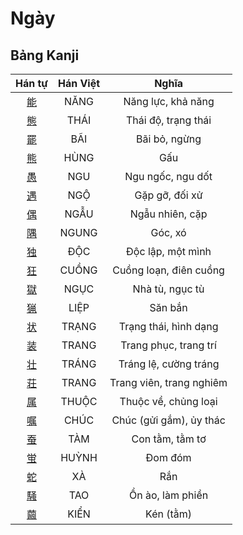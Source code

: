 
# Ngày

## Bảng Kanji

| Hán tự | Hán Việt | Nghĩa |
| :---: | :---: | :---: |
| [能](https://www.tiengnhatdongian.com/kanji/giai-nghia-kanji-%E8%83%BD) | NĂNG | Năng lực, khả năng |
| [態](https://www.tiengnhatdongian.com/kanji/giai-nghia-kanji-%E6%85%8B) | THÁI | Thái độ, trạng thái |
| [罷](https://www.tiengnhatdongian.com/kanji/giai-nghia-kanji-%E7%BD%B7) | BÃI | Bãi bỏ, ngừng |
| [熊](https://www.tiengnhatdongian.com/kanji/giai-nghia-kanji-%E7%86%8A) | HÙNG | Gấu |
| [愚](https://www.tiengnhatdongian.com/kanji/giai-nghia-kanji-%E6%84%9A) | NGU | Ngu ngốc, ngu dốt |
| [遇](https://www.tiengnhatdongian.com/kanji/giai-nghia-kanji-%E9%81%87) | NGỘ | Gặp gỡ, đối xử |
| [偶](https://www.tiengnhatdongian.com/kanji/giai-nghia-kanji-%E5%81%B6) | NGẪU | Ngẫu nhiên, cặp |
| [隅](https://www.tiengnhatdongian.com/kanji/giai-nghia-kanji-%E9%9A%85) | NGUNG | Góc, xó |
| [独](https://www.tiengnhatdongian.com/kanji/giai-nghia-kanji-%E7%8B%AC) | ĐỘC | Độc lập, một mình |
| [狂](https://www.tiengnhatdongian.com/kanji/giai-nghia-kanji-%E7%8B%82) | CUỒNG | Cuồng loạn, điên cuồng |
| [獄](https://www.tiengnhatdongian.com/kanji/giai-nghia-kanji-%E7%8D%84) | NGỤC | Nhà tù, ngục tù |
| [猟](https://www.tiengnhatdongian.com/kanji/giai-nghia-kanji-%E7%8C%9F) | LIỆP | Săn bắn |
| [状](https://www.tiengnhatdongian.com/kanji/giai-nghia-kanji-%E7%8A%B6) | TRẠNG | Trạng thái, hình dạng |
| [装](https://www.tiengnhatdongian.com/kanji/giai-nghia-kanji-%E8%A3%85) | TRANG | Trang phục, trang trí |
| [壮](https://www.tiengnhatdongian.com/kanji/giai-nghia-kanji-%E5%A3%AE) | TRÁNG | Tráng lệ, cường tráng |
| [荘](https://www.tiengnhatdongian.com/kanji/giai-nghia-kanji-%E8%8D%98) | TRANG | Trang viên, trang nghiêm |
| [属](https://www.tiengnhatdongian.com/kanji/giai-nghia-kanji-%E5%B1%9E) | THUỘC | Thuộc về, chủng loại |
| [嘱](https://www.tiengnhatdongian.com/kanji/giai-nghia-kanji-%E5%98%B1) | CHÚC | Chúc (gửi gắm), ủy thác |
| [蚕](https://www.tiengnhatdongian.com/kanji/giai-nghia-kanji-%E8%9A%95) | TÀM | Con tằm, tằm tơ |
| [蛍](https://www.tiengnhatdongian.com/kanji/giai-nghia-kanji-%E8%9B%8D) | HUỲNH | Đom đóm |
| [蛇](https://www.tiengnhatdongian.com/kanji/giai-nghia-kanji-%E8%9B%87) | XÀ | Rắn |
| [騒](https://www.tiengnhatdongian.com/kanji/giai-nghia-kanji-%E9%A8%92) | TAO | Ồn ào, làm phiền |
| [繭](https://www.tiengnhatdongian.com/kanji/giai-nghia-kanji-%E7%B9%AD) | KIỂN | Kén (tằm) |

